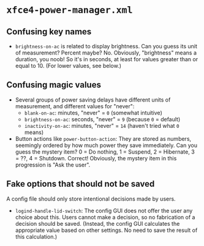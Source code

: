 ﻿
`xfce4-power-manager.xml`
=========================


Confusing key names
-------------------

* `brightness-on-ac` is related to display brightness.
  Can you guess its unit of measurement? Percent maybe?
  No. Obviously, "brightness" means a duration, you noob!
  So it's in seconds, at least for values greater than or equal to 10.
  (For lower values, see below.)



Confusing magic values
----------------------

* Several groups of power saving delays have different units of measurement,
  and different values for "never":
  * `blank-on-ac`: minutes, "never" = `0` (somewhat intuitive)
  * `brightness-on-ac`: seconds, "never" = `9` (because `0` = default)
  * `inactivity-on-ac`: minutes, "never" = `14` (haven't tried what `0` means)
* Button actions like `power-button-action`: They are stored as numbers,
  seemingly ordered by how much power they save immediately.
  Can you guess the mystery item?
  0 = Do nothing, 1 = Suspend, 2 = Hibernate, 3 = ??, 4 = Shutdown.
  Correct! Obviously, the mystery item in this progression is "Ask the user".



Fake options that should not be saved
-------------------------------------

A config file should only store intentional decisions made by users.

* `logind-handle-lid-switch`: The config GUI does not offer the user any
  choice about this. Users cannot make a decision, so no fabrication of a
  decision should be saved.
  (Instead, the config GUI calculates the appropriate value based on other
  settings. No need to save the result of this calculation.)









